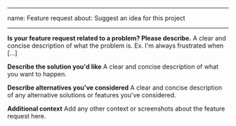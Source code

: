 ***

name: Feature request
about: Suggest an idea for this project

***

**Is your feature request related to a problem? Please describe.**
A clear and concise description of what the problem is. Ex. I'm always
frustrated when \[...]

**Describe the solution you'd like**
A clear and concise description of what you want to happen.

**Describe alternatives you've considered**
A clear and concise description of any alternative solutions or features
you've considered.

**Additional context**
Add any other context or screenshots about the feature request here.
